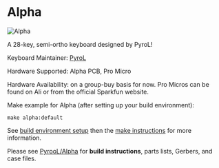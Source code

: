 # Alpha

![Alpha](https://i.imgur.com/J6EJ30N.jpg)

A 28-key, semi-ortho keyboard designed by PyroL!

Keyboard Maintainer: [PyroL](https://www.github.com/PyrooL)

Hardware Supported: Alpha PCB, Pro Micro

Hardware Availability: on a group-buy basis for now. Pro Micros can be found on Ali or from the official Sparkfun website.

Make example for Alpha (after setting up your build environment):

    make alpha:default

See [build environment setup](https://docs.qmk.fm/install-build-tools) then the [make instructions](https://docs.qmk.fm/faq/build-compile-qmk) for more information.

Please see [PyrooL/Alpha](https://www.github.com/PyrooL/Alpha) for **build instructions**, parts lists, Gerbers, and case files.
